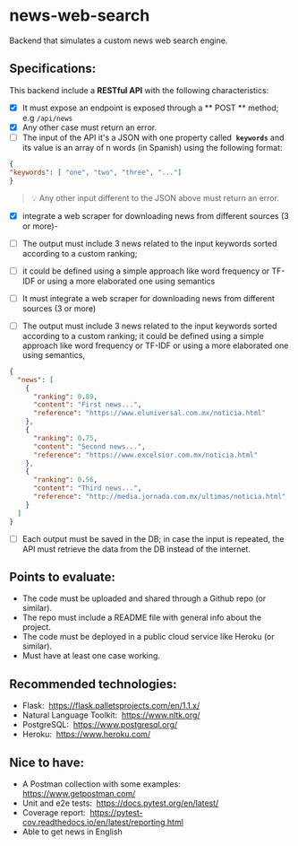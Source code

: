 # news-web-search
Backend that simulates a custom news web search engine.


## Specifications:
This backend include a **RESTful API** with the following characteristics:

 - [X] It must expose an endpoint is exposed through a ** POST ** method;  e.g `/api/news`
 - [X] Any other case must return an error.
 - [ ] The input of the API it's a JSON with one property called ​ **`keywords`** and its value is an array of n words (in Spanish) using the following format:
```json
{
"keywords": [ "one", "two", "three", "..."]
}
```
> :bulb: Any other input different to the JSON above must return an error.

- [X] integrate a web scraper for downloading news from different sources (3 or more)-
- [ ] The output must include 3 news related to the input keywords sorted according to a custom ranking;
- [ ] it could be defined using a simple approach like word frequency or TF-IDF or using a more elaborated one using semantics

- [ ] It must integrate a web scraper for downloading news from different sources (3 or more)
- [ ]  The output must include 3 news related to the input keywords sorted according to a custom ranking; it could be defined using a simple approach like word frequency or TF-IDF or using a more elaborated one using semantics,

```json
{
  "news": [
    {
      "ranking": 0.89,
      "content": "First news...",
      "reference": "https://www.eluniversal.com.mx/noticia.html"
    },
    {
      "ranking": 0.75,
      "content": "Second news...",
      "reference": "https://www.excelsior.com.mx/noticia.html"
    },
    {
      "ranking": 0.56,
      "content": "Third news...",
      "reference": "http://media.jornada.com.mx/ultimas/noticia.html"
    }
  ]
}
```
- [ ] Each output must be saved in the DB; in case the input is repeated, the API must
retrieve the data from the DB instead of the internet.

## Points to evaluate:
 - The code must be uploaded and shared through a Github repo (or similar).
 - The repo must include a README file with general info about the project.
 - The code must be deployed in a public cloud service like Heroku (or similar).
 - Must have at least one case working.

## Recommended technologies:
 - Flask: ​ https://flask.palletsprojects.com/en/1.1.x/
 - Natural Language Toolkit: ​ https://www.nltk.org/
 - PostgreSQL: ​ https://www.postgresql.org/
 - Heroku: ​ https://www.heroku.com/

## Nice to have:
 - A Postman collection with some examples: ​ https://www.getpostman.com/
 - Unit and e2e tests: ​ https://docs.pytest.org/en/latest/
 - Coverage report: ​ https://pytest-cov.readthedocs.io/en/latest/reporting.html
 - Able to get news in English

